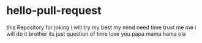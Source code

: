 # hello-pull-request
this Repository for  joking 
i will try my best 
my mind need time 
trust me me i will do it brother 
its just question of time 
love you  papa mama hama ola 

